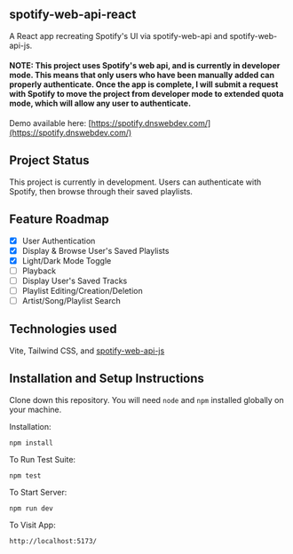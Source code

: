 ## spotify-web-api-react

A React app recreating Spotify's UI via spotify-web-api and spotify-web-api-js.

#### NOTE: This project uses Spotify's web api, and is currently in developer mode. This means that only users who have been manually added can properly authenticate. Once the app is complete, I will submit a request with Spotify to move the project from developer mode to extended quota mode, which will allow any user to authenticate.  

Demo available here: [https://spotify.dnswebdev.com/](https://spotify.dnswebdev.com/)

## Project Status

This project is currently in development. Users can authenticate with Spotify, then browse through their saved playlists. 

## Feature Roadmap

- [x] User Authentication
- [x] Display & Browse User's Saved Playlists
- [x] Light/Dark Mode Toggle
- [ ] Playback 
- [ ] Display User's Saved Tracks
- [ ] Playlist Editing/Creation/Deletion 
- [ ] Artist/Song/Playlist Search 

<!-- ## Project Screen Shot(s)

[ PRETEND SCREEN SHOT IS HERE ]

[ PRETEND OTHER SCREEN SHOT IS HERE ] -->

## Technologies used

Vite, Tailwind CSS, and [spotify-web-api-js](https://github.com/JMPerez/spotify-web-api-js)


## Installation and Setup Instructions

Clone down this repository. You will need `node` and `npm` installed globally on your machine.  

Installation:

`npm install`  

To Run Test Suite:  

`npm test`  

To Start Server:

`npm run dev`  

To Visit App:

`http://localhost:5173/` 
